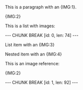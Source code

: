 This is a paragraph with an {IMG:1}.

{IMG:2}

This is a list with images:

--- CHUNK BREAK [id: 0, len: 74] ---

List item with an {IMG:3}

Nested item with an {IMG:4}

This is an image reference:

{IMG:2}

--- CHUNK BREAK [id: 1, len: 92] ---

